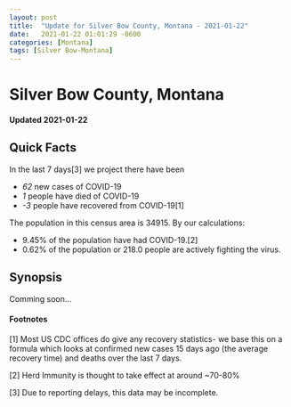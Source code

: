 ```yaml
---
layout: post
title:  "Update for Silver Bow County, Montana - 2021-01-22"
date:   2021-01-22 01:01:29 -0600
categories: [Montana]
tags: [Silver Bow-Montana]
---
```


# Silver Bow County, Montana
#### Updated 2021-01-22

## Quick Facts

In the last 7 days[3] we project there have been
- *62* new cases of COVID-19
- *1* people have died of COVID-19
- *-3* people have recovered from COVID-19[1]

The population in this census area is 34915. By our calculations:
- 9.45% of the population have had COVID-19.[2]
- 0.62% of the population or 218.0 people are actively fighting the virus.

## Synopsis

Comming soon...


#### Footnotes

[1] Most US CDC offices do give any recovery statistics- we base this on a formula which looks at confirmed new cases
15 days ago (the average recovery time) and deaths over the last 7 days.

[2] Herd Immunity is thought to take effect at around ~70-80%

[3] Due to reporting delays, this data may be incomplete.
 
    